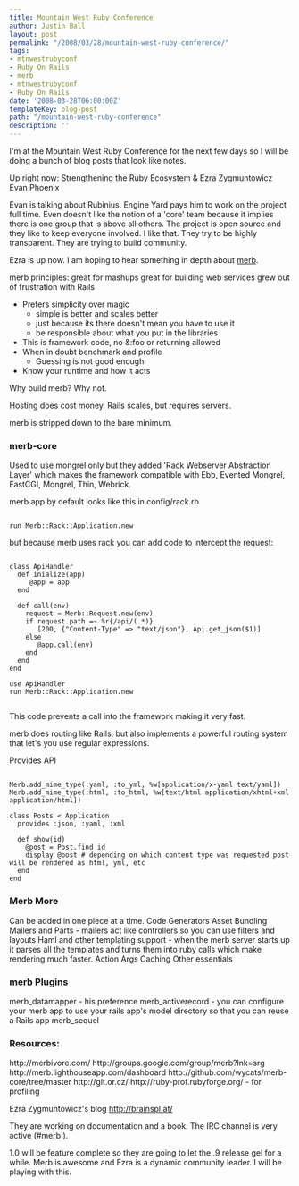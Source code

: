 ```yaml
---
title: Mountain West Ruby Conference
author: Justin Ball
layout: post
permalink: "/2008/03/28/mountain-west-ruby-conference/"
tags:
- mtnwestrubyconf
- Ruby On Rails
- merb
- mtnwestrubyconf
- Ruby On Rails
date: '2008-03-28T06:00:00Z'
templateKey: blog-post
path: "/mountain-west-ruby-conference"
description: ''
---
```


I'm at the Mountain West Ruby Conference for the next few days so I will be doing a bunch of blog posts that look like notes.

Up right now:
Strengthening the Ruby Ecosystem & Ezra Zygmuntowicz Evan Phoenix

Evan is talking about Rubinius.  Engine Yard pays him to work on the project full time.  Even doesn't like the notion of a 'core' team because it implies there is one group that is above all others.  The project is open source and they like to keep everyone involved.  I like that.  They try to be highly transparent.  They are trying to build community.


Ezra is up now.  I am hoping to hear something in depth about <a href="http://merbivore.com/">merb</a>.

merb principles:
great for mashups
great for building web services
grew out of frustration with Rails
<ul>
  <li>Prefers simplicity over magic
     <ul>
        <li>simple is better and scales better</li>
        <li>just because its there doesn't mean you have to use it</li>
        <li>be responsible about what you put in the libraries</li>
     </ul></li>
  <li>This is framework code, no &:foo or returning allowed</li>
  <li>When in doubt benchmark and profile
     <ul><li>Guessing is not good enough</li></ul></li>
  <li>Know your runtime and how it acts</li>
</ul>

Why build merb?  Why not.

Hosting does cost money.  Rails scales, but requires servers.

merb is stripped down to the bare minimum.

<h3>merb-core</h3>
Used to use mongrel only but they added 'Rack Webserver Abstraction Layer' which makes the framework compatible with Ebb, Evented Mongrel, FastCGI, Mongrel, Thin, Webrick.

merb app by default looks like this in config/rack.rb

<pre><code class="ruby">
run Merb::Rack::Application.new
</pre></code>

but because merb uses rack you can add code to intercept the request:

<pre><code class="ruby">
class ApiHandler
  def inialize(app)
     @app = app
  end

  def call(env)
    request = Merb::Request.new(env)
    if request.path =~ %r{/api/(.*)}
       [200, {"Content-Type" => "text/json"}, Api.get_json($1)]
    else
       @app.call(env)
    end
  end
end

use ApiHandler
run Merb::Rack::Application.new

</pre></code>

This code prevents a call into the framework making it very fast.

merb does routing like Rails, but also implements a powerful routing system that let's you use regular expressions.

Provides API

<pre><code class="ruby">
Merb.add_mime_type(:yaml, :to_yml, %w[application/x-yaml text/yaml])
Merb.add_mime_type(:html, :to_html, %w[text/html application/xhtml+xml application/html])

class Posts < Application
  provides :json, :yaml, :xml

  def show(id)
    @post = Post.find id
    display @post # depending on which content type was requested post will be rendered as html, yml, etc
  end
end
</pre></code>

<h3>Merb More</h3>
Can be added in one piece at a time.
Code Generators
Asset Bundling
Mailers and Parts - mailers act like controllers so you can use filters and layouts
Haml and other templating support - when the merb server starts up it parses all the templates and turns them into ruby calls which make rendering much faster.
Action Args
Caching
Other essentials


<h3>merb Plugins</h3>
merb_datamapper - his preference
merb_activerecord - you can configure your merb app to use your rails app's model directory so that you can reuse a Rails app
merb_sequel

<h3>Resources:</h3>
http://merbivore.com/
http://groups.google.com/group/merb?lnk=srg
http://merb.lighthouseapp.com/dashboard
http://github.com/wycats/merb-core/tree/master
http://git.or.cz/
http://ruby-prof.rubyforge.org/ - for profiling

Ezra Zygmuntowicz's blog
http://brainspl.at/

They are working on documentation and a book.  The IRC channel is very active (#merb ).

1.0 will be feature complete so they are going to let the .9 release gel for a while.  Merb is awesome and Ezra is a dynamic community leader.  I will be playing with this.

